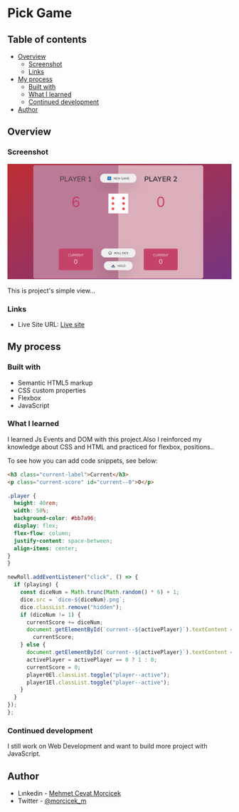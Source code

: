 # Pick Game

## Table of contents

- [Overview](#overview)
  - [Screenshot](#screenshot)
  - [Links](#links)
- [My process](#my-process)
  - [Built with](#built-with)
  - [What I learned](#what-i-learned)
  - [Continued development](#continued-development)
- [Author](#author)

## Overview

### Screenshot

![](./ScreenShot.png)

This is project's simple view...

### Links
- Live Site URL: [Live site]( https://morcicek.github.io/Pick-Game/)

## My process

### Built with

- Semantic HTML5 markup
- CSS custom properties
- Flexbox
- JavaScript

### What I learned

I learned Js Events and DOM with this project.Also I reinforced my knowledge about CSS and HTML and practiced for flexbox, positions..

To see how you can add code snippets, see below:

```html
<h3 class="current-label">Current</h3>
<p class="current-score" id="current--0">0</p>
```

```css
.player {
  height: 40rem;
  width: 50%;
  background-color: #bb7a96;
  display: flex;
  flex-flow: column;
  justify-content: space-between;
  align-items: center;
}
}
```

```js
newRoll.addEventListener("click", () => {
  if (playing) {
    const diceNum = Math.trunc(Math.random() * 6) + 1;
    dice.src = `dice-${diceNum}.png`;
    dice.classList.remove("hidden");
    if (diceNum != 1) {
      currentScore += diceNum;
      document.getElementById(`current--${activePlayer}`).textContent =
        currentScore;
    } else {
      document.getElementById(`current--${activePlayer}`).textContent = 0;
      activePlayer = activePlayer == 0 ? 1 : 0;
      currentScore = 0;
      player0El.classList.toggle("player--active");
      player1El.classList.toggle("player--active");
    }
  }
});
};
```

### Continued development

I still work on Web Development and want to build more project with JavaScript.

## Author

- Lınkedin - [Mehmet Cevat Morcicek](https://www.linkedin.com/in/mehmet-cevat-morcicek-b50a29178/)
- Twitter - [@morcicek_m](https://twitter.com/home?lang=en)
